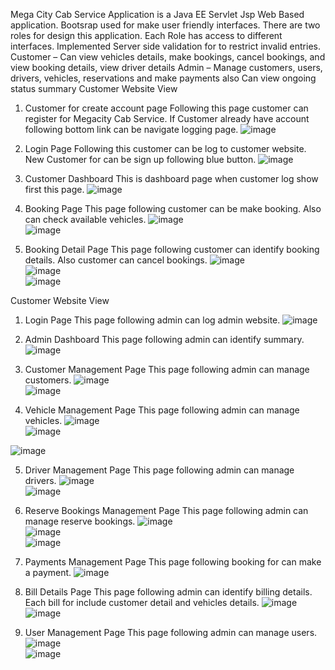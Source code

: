 Mega City Cab Service Application is a Java EE Servlet Jsp Web Based application. Bootsrap used for make user friendly interfaces. There are two roles for design this application. Each Role has access to different interfaces. Implemented Server side validation for to restrict invalid entries.
Customer – Can view vehicles details, make bookings, cancel bookings, and view booking details, view driver details
Admin – Manage customers, users, drivers, vehicles, reservations and make payments also Can view ongoing status summary 
Customer Website View
1.	Customer for create account page
Following this page customer can register for Megacity Cab Service. If Customer already have account following bottom link can be navigate logging page.
 ![image](https://github.com/user-attachments/assets/c8ab9f4b-4a07-4853-9be2-e761e4c04b47)

2.	Login Page
Following this customer can be log to customer website. New Customer for can be sign up following blue button.
![image](https://github.com/user-attachments/assets/07cd0d10-6b2d-467d-b42b-bc5e9dbe5a79)


3.	Customer Dashboard
This is dashboard page when customer log show first this page.
![image](https://github.com/user-attachments/assets/5f0a7fa5-6798-464d-8731-94ca050be505)
 


4.	Booking Page
This page following customer can be make booking. Also can check available vehicles.
![image](https://github.com/user-attachments/assets/ae33eb0b-9644-46d4-94be-bb8141916fe9)</br>
![image](https://github.com/user-attachments/assets/903a98c3-144c-4acc-9803-6d5d1352ecc7)


 
5.	Booking Detail Page
This page following customer can identify booking details. Also customer can cancel bookings.
 ![image](https://github.com/user-attachments/assets/bac67cf9-b524-4778-bfcb-2da2bd76e83e)</br>
![image](https://github.com/user-attachments/assets/34d579fe-2474-4f2d-a25f-8a01bd0d14f0)</br>
![image](https://github.com/user-attachments/assets/9d925883-04e5-4b40-b5cd-6855a7c91b6d)

 
 
Customer Website View
1.	Login Page
This page following admin can log admin website.
 ![image](https://github.com/user-attachments/assets/19087ad5-0005-49d4-b048-066779308378)

2.	Admin Dashboard
This page following admin can identify summary.
 ![image](https://github.com/user-attachments/assets/b4e699b0-2acc-4da3-91fb-15b1500e9d9d)

3.	Customer Management Page
This page following admin can manage customers.
 ![image](https://github.com/user-attachments/assets/027b2eb4-a181-4dee-a94d-8a22b2245ec4)</br>
![image](https://github.com/user-attachments/assets/2201ab04-2046-4ad3-ac92-741bcbcc99a9)</br>

 
4.	Vehicle Management Page
This page following admin can manage vehicles.
 ![image](https://github.com/user-attachments/assets/028a9b6e-1c56-49dd-afe5-2e0033789d0e)</br>
![image](https://github.com/user-attachments/assets/b8e0c8fb-5f46-440c-b787-7e197925be15)</br>

![image](https://github.com/user-attachments/assets/80a2c015-2aa0-4296-9ba7-057f8dfd7ab7)

 
 
5.	Driver Management Page
This page following admin can manage drivers.
 ![image](https://github.com/user-attachments/assets/f1d7c8a5-112c-44a9-b407-a7afd3598ca5)</br>
![image](https://github.com/user-attachments/assets/7f12fbe8-570a-495a-ae6e-de1c2c18c2ce)

 
6.	Reserve Bookings Management Page
This page following admin can manage reserve bookings.
 ![image](https://github.com/user-attachments/assets/35d1d8b0-0319-4c3d-b19c-c5d1917bc8a1)</br>
![image](https://github.com/user-attachments/assets/25d513f9-63d3-4f88-afa5-46ed7afdbf80)</br>
![image](https://github.com/user-attachments/assets/bab06981-f4ea-4b89-969e-50194c85742b)

 
 
7.	Payments Management Page
This page following booking for can make a payment.
 ![image](https://github.com/user-attachments/assets/e2a7bd45-d385-4f31-82f1-c646d09925e4)

 
8.	Bill Details Page
This page following admin can identify billing details. Each bill for include customer detail and vehicles details.
 ![image](https://github.com/user-attachments/assets/5e2bcfe5-3ddb-4510-8f34-5a6d6a0eba78)</br>
![image](https://github.com/user-attachments/assets/715175a4-b895-4441-800a-f33200efdd49)

 
 
9.	User Management Page
This page following admin can manage users.
 ![image](https://github.com/user-attachments/assets/00e86fcd-9029-43da-ae36-492ca50d34ba)</br>
![image](https://github.com/user-attachments/assets/c97e85b9-856d-465e-a0c0-ed82f6fd7f81)


